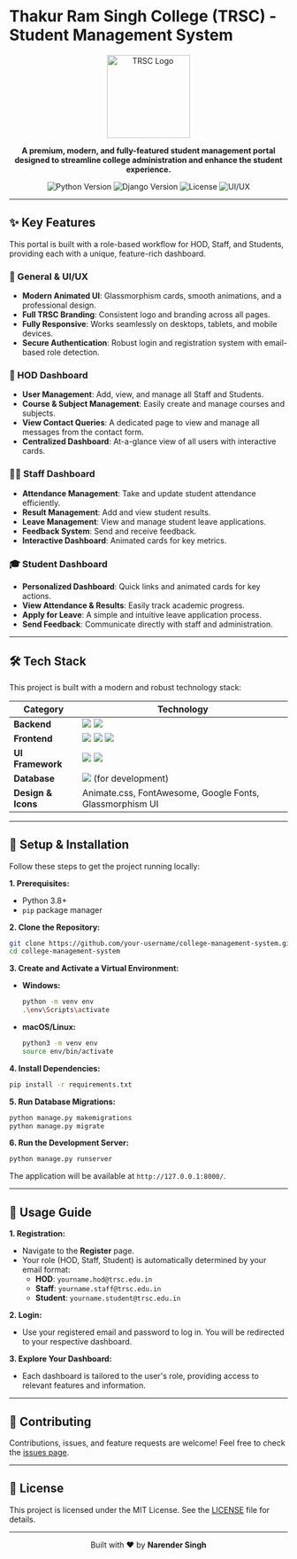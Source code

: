 # Thakur Ram Singh College (TRSC) - Student Management System

<p align="center">
  <img src="httpsa://github.com/user-attachments/assets/b21584c6-2580-4960-8488-29408b0f9f1b" alt="TRSC Logo" width="150"/>
</p>

<p align="center">
  <strong>A premium, modern, and fully-featured student management portal designed to streamline college administration and enhance the student experience.</strong>
</p>

<p align="center">
  <img src="https://img.shields.io/badge/Python-3.8%2B-blue.svg" alt="Python Version">
  <img src="https://img.shields.io/badge/Django-3.2%2B-green.svg" alt="Django Version">
  <img src="https://img.shields.io/badge/License-MIT-yellow.svg" alt="License">
  <img src="https://img.shields.io/badge/UI/UX-Premium-orange" alt="UI/UX">
</p>

---

## ✨ Key Features

This portal is built with a role-based workflow for HOD, Staff, and Students, providing each with a unique, feature-rich dashboard.

### 💎 General & UI/UX
- **Modern Animated UI**: Glassmorphism cards, smooth animations, and a professional design.
- **Full TRSC Branding**: Consistent logo and branding across all pages.
- **Fully Responsive**: Works seamlessly on desktops, tablets, and mobile devices.
- **Secure Authentication**: Robust login and registration system with email-based role detection.

### 👑 HOD Dashboard
- **User Management**: Add, view, and manage all Staff and Students.
- **Course & Subject Management**: Easily create and manage courses and subjects.
- **View Contact Queries**: A dedicated page to view and manage all messages from the contact form.
- **Centralized Dashboard**: At-a-glance view of all users with interactive cards.

### 👨‍🏫 Staff Dashboard
- **Attendance Management**: Take and update student attendance efficiently.
- **Result Management**: Add and view student results.
- **Leave Management**: View and manage student leave applications.
- **Feedback System**: Send and receive feedback.
- **Interactive Dashboard**: Animated cards for key metrics.

### 🎓 Student Dashboard
- **Personalized Dashboard**: Quick links and animated cards for key actions.
- **View Attendance & Results**: Easily track academic progress.
- **Apply for Leave**: A simple and intuitive leave application process.
- **Send Feedback**: Communicate directly with staff and administration.

---

## 🛠️ Tech Stack

This project is built with a modern and robust technology stack:

| Category      | Technology                                                                                                                                                             |
|---------------|------------------------------------------------------------------------------------------------------------------------------------------------------------------------|
| **Backend**   | <img src="https://img.shields.io/badge/Python-3776AB?style=for-the-badge&logo=python&logoColor=white" /> <img src="https://img.shields.io/badge/Django-092E20?style=for-the-badge&logo=django&logoColor=white" /> |
| **Frontend**  | <img src="https://img.shields.io/badge/HTML5-E34F26?style=for-the-badge&logo=html5&logoColor=white" /> <img src="https://img.shields.io/badge/CSS3-1572B6?style=for-the-badge&logo=css3&logoColor=white" /> <img src="https://img.shields.io/badge/JavaScript-F7DF1E?style=for-the-badge&logo=javascript&logoColor=black" /> |
| **UI Framework** | <img src="https://img.shields.io/badge/Bootstrap-563D7C?style=for-the-badge&logo=bootstrap&logoColor=white" /> <img src="https://img.shields.io/badge/jQuery-0769AD?style=for-the-badge&logo=jquery&logoColor=white" /> |
| **Database**  | <img src="https://img.shields.io/badge/SQLite-003B57?style=for-the-badge&logo=sqlite&logoColor=white" /> (for development)                                                 |
| **Design & Icons** | Animate.css, FontAwesome, Google Fonts, Glassmorphism UI                                                                                                               |

---

## 🚀 Setup & Installation

Follow these steps to get the project running locally:

**1. Prerequisites:**
- Python 3.8+
- `pip` package manager

**2. Clone the Repository:**
```bash
git clone https://github.com/your-username/college-management-system.git
cd college-management-system
```

**3. Create and Activate a Virtual Environment:**
- **Windows:**
  ```bash
  python -m venv env
  .\env\Scripts\activate
  ```
- **macOS/Linux:**
  ```bash
  python3 -m venv env
  source env/bin/activate
  ```

**4. Install Dependencies:**
```bash
pip install -r requirements.txt
```

**5. Run Database Migrations:**
```bash
python manage.py makemigrations
python manage.py migrate
```

**6. Run the Development Server:**
```bash
python manage.py runserver
```

The application will be available at `http://127.0.0.1:8000/`.

---

## 📖 Usage Guide

**1. Registration:**
- Navigate to the **Register** page.
- Your role (HOD, Staff, Student) is automatically determined by your email format:
  - **HOD**: `yourname.hod@trsc.edu.in`
  - **Staff**: `yourname.staff@trsc.edu.in`
  - **Student**: `yourname.student@trsc.edu.in`

**2. Login:**
- Use your registered email and password to log in. You will be redirected to your respective dashboard.

**3. Explore Your Dashboard:**
- Each dashboard is tailored to the user's role, providing access to relevant features and information.

---

## 🤝 Contributing

Contributions, issues, and feature requests are welcome! Feel free to check the [issues page](https://github.com/your-username/college-management-system/issues).

---

## 📄 License

This project is licensed under the MIT License. See the [LICENSE](LICENSE) file for details.

---

<p align="center">
  Built with ❤️ by <b>Narender Singh</b>
</p> 